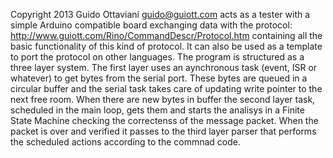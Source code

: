 Copyright 2013 Guido Ottaviani
guido@guiott.com
acts as a tester with a simple Arduino compatible board exchanging data with the protocol:
http://www.guiott.com/Rino/CommandDescr/Protocol.htm
containing all the basic functionality of this kind of protocol.
It can also be used as a template to port the protocol on other languages.
The program is structured as a three layer system.
The first layer uses an aynchronous task (event, ISR or whatever) to get bytes from
the serial port. These bytes are queued in a circular buffer and the serial task takes
care of updating write pointer to the next free room.
When there are new bytes in buffer the second layer task, scheduled in the main loop,
gets them and starts the analisys in a Finite State Machine checking the correctenss
of the message packet.
When the packet is over and verified it passes to the third layer parser that performs
the scheduled actions according to the commnad code.